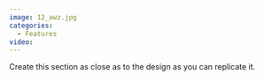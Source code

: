 ```yaml
---
image: 12_awz.jpg
categories:
  - Features
video:
---
```

Create this section as close as to the design as you can replicate it.
